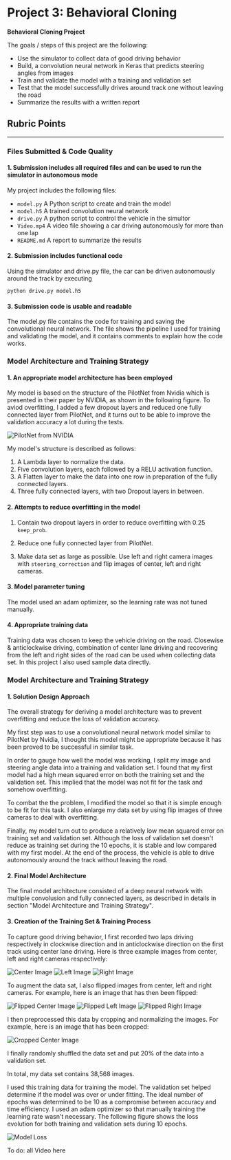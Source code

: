 # **Project 3: Behavioral Cloning**

**Behavioral Cloning Project**

The goals / steps of this project are the following:
* Use the simulator to collect data of good driving behavior
* Build, a convolution neural network in Keras that predicts steering angles from images
* Train and validate the model with a training and validation set
* Test that the model successfully drives around track one without leaving the road
* Summarize the results with a written report

[//]: # (Image References)

[image1]: ./figures/PilotNet_NVIDIA.JPG "PilotNet from NVIDIA"
[image2]: ./figures/model_loss.png "Model Loss"
[image3]: ./figures/image1.jpg "Center Image"
[image4]: ./figures/image2.jpg "Left Image"
[image5]: ./figures/image3.jpg "Right Image"
[image6]: ./figures/image4.jpg "Flipped center Image"
[image8]: ./figures/image5.jpg "Flipped left Image"
[image9]: ./figures/image6.jpg "Flipped right Image"
[image7]: ./figures/corp_image.jpg "Cropped Image"
[video1]: ./video.mp4 "output video"

## Rubric Points
---
### Files Submitted & Code Quality

#### 1. Submission includes all required files and can be used to run the simulator in autonomous mode

My project includes the following files:
* `model.py` A Python script to create and train the model
* `model.h5` A trained convolution neural network 
* `drive.py` A python script to control the vehicle in the simultor
* `Video.mp4` A video file showing a car driving autonomously for more than one lap
* `README.md` A report to summarize the results

#### 2. Submission includes functional code
Using the simulator and drive.py file, the car can be driven autonomously around the track by executing 
```
python drive.py model.h5
```

#### 3. Submission code is usable and readable

The model.py file contains the code for training and saving the convolutional neural network. The file shows the pipeline I used for training and validating the model, and it contains comments to explain how the code works.

### Model Architecture and Training Strategy

#### 1. An appropriate model architecture has been employed

My model is based on the structure of the PilotNet from Nvidia which is presented in their paper by NVIDIA, as shown in the following figure. To aviod overfitting, I added a few dropout layers and reduced one fully connected layer from PilotNet, and it turns out to be able to improve the validation accuracy a lot during the tests.

![PilotNet from NVIDIA][image1]

My model's structure is described as follows:
1. A Lambda layer to normalize the data.
2. Five convolution layers, each followed by a RELU activation function.
3. A Flatten layer to make the data into one row in preparation of the fully connected layers.
4. Three fully connected layers, with two Dropout layers in between.

#### 2. Attempts to reduce overfitting in the model

1. Contain two dropout layers in order to reduce overfitting with 0.25 `keep_prob`.

2. Reduce one fully connected layer from PilotNet.

3. Make data set as large as possible. Use left and right camera images with `steering_correction` and flip images of center, left and right cameras.

#### 3. Model parameter tuning

The model used an adam optimizer, so the learning rate was not tuned manually.

#### 4. Appropriate training data

Training data was chosen to keep the vehicle driving on the road. Closewise & anticlockwise driving, combination of center lane driving and recovering from the left and right sides of the road can be used when collecting data set. In this project I also used sample data directly.

### Model Architecture and Training Strategy

#### 1. Solution Design Approach

The overall strategy for deriving a model architecture was to prevent overfitting and reduce the loss of validation accuracy.

My first step was to use a convolutional neural network model similar to PilotNet by Nvidia, I thought this model might be appropriate because it has been proved to be successful in similar task.

In order to gauge how well the model was working, I split my image and steering angle data into a training and validation set. I found that my first model had a high mean squared error on both the training set and the validation set. This implied that the model was not fit for the task and somehow overfitting.

To combat the the problem, I modified the model so that it is simple enough to be fit for this task. I also enlarge my data set by using flip images of three cameras to deal with overfitting.

Finally, my model turn out to produce a relatively low mean squared error on training set and validation set. Although the loss of validation set doesn't reduce as training set during the 10 epochs, it is stable and low compared with my first model. At the end of the process, the vehicle is able to drive autonomously around the track without leaving the road.

#### 2. Final Model Architecture

The final model architecture consisted of a deep neural network with multiple convolusion and fully connected layers, as described in details in section "Model Architecture and Training Strategy".

#### 3. Creation of the Training Set & Training Process

To capture good driving behavior, I first recorded two laps driving respectively in clockwise direction and in anticlockwise direction on the first track using center lane driving. Here is three example images from center, left and right cameras respectively:

![Center Image][image3]
![Left Image][image4]
![Right Image][image5]

To augment the data sat, I also flipped images from center, left and right cameras. For example, here is an image that has then been flipped:

![Flipped Center Image][image6]
![Flipped Left Image][image8]
![Flipped Right Image][image9]

I then preprocessed this data by cropping and normalizing the images. For example, here is an image that has been cropped:

![Cropped Center Image][image7]

I finally randomly shuffled the data set and put 20% of the data into a validation set. 

In total, my data set contains 38,568 images.

I used this training data for training the model. The validation set helped determine if the model was over or under fitting. The ideal number of epochs was determined to be 10 as a compromise between accuracy and time efficiency. I used an adam optimizer so that manually training the learning rate wasn't necessary. The following figure shows the loss evolution for both training and validation sets during 10 epochs.

![Model Loss][image2]


To do: all Video here
